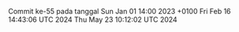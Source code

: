 Commit ke-55 pada tanggal Sun Jan 01 14:00 2023 +0100
Fri Feb 16 14:43:06 UTC 2024
Thu May 23 10:12:02 UTC 2024
